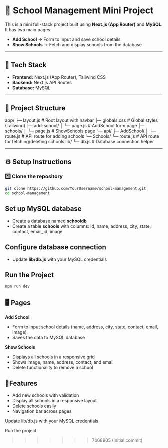 # 🏫 School Management Mini Project

This is a mini full-stack project built using **Next.js (App Router)** and **MySQL**.  
It has two main pages:

- **Add School** → Form to input and save school details
- **Show Schools** → Fetch and display schools from the database

---

## 🚀 Tech Stack

- **Frontend:** Next.js (App Router), Tailwind CSS
- **Backend:** Next.js API Routes
- **Database:** MySQL

---

## 📂 Project Structure


app/
├─ layout.js # Root layout with navbar
├─ globals.css # Global styles (Tailwind)
├─ add-school/
│ └─ page.js # AddSchool form page
├─ schools/
│ └─ page.js # ShowSchools page
└─ api/
├─ AddSchool/
│ └─ route.js # API route for adding schools
└─ Schools/
└─ route.js # API route for fetching/deleting schools
lib/
└─ db.js # Database connection helper


---

## ⚙️ Setup Instructions

### 1️⃣ Clone the repository
```bash
git clone https://github.com/YourUsername/school-management.git
cd school-management
```

## Set up MySQL database

- Create a database named **schooldb**
- Create a table **schools** with columns:
id, name, address, city, state, contact, email_id, image

## Configure database connection

- Update **lib/db.js** with your MySQL credentials

## Run the Project
```bash
npm run dev
```

## 🖥 Pages

**Add School**
- Form to input school details (name, address, city, state, contact, email, image)
- Saves the data to MySQL database

**Show Schools**
- Displays all schools in a responsive grid
- Shows image, name, address, contact, and email
- Delete functionality to remove a school

## 📌Features
- Add new schools with validation
- Display all schools in a responsive layout
- Delete schools easily
- Navigation bar across pages







Update lib/db.js with your MySQL credentials

Run the project

>>>>>>> 7b68905 (Initial commit)
